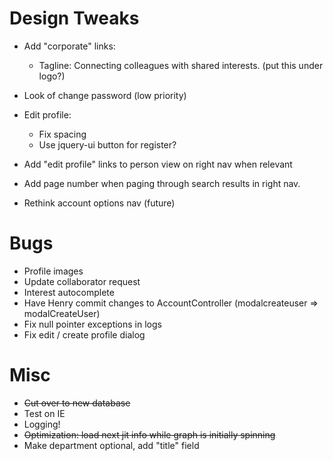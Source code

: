 # Design Tweaks #
  * Add "corporate" links:
    * Tagline: Connecting colleagues with shared interests. (put this under logo?)

  * Look of change password (low priority)
  * Edit profile:
    * Fix spacing
    * Use jquery-ui button for register?
  * Add "edit profile" links to person view on right nav when relevant
  * Add page number when paging through search results in right nav.
  * Rethink account options nav (future)

# Bugs #
  * Profile images
  * Update collaborator request
  * Interest autocomplete
  * Have Henry commit changes to AccountController (modalcreateuser  => modalCreateUser)
  * Fix null pointer exceptions in logs
  * Fix edit / create profile dialog

# Misc #
  * ~~Cut over to new database~~
  * Test on IE
  * Logging!
  * ~~Optimization: load next jit info while graph is initially spinning~~
  * Make department optional, add "title" field